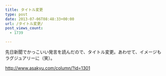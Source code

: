 ```yaml
---
title: タイトル変更
type: post
date: 2013-07-06T08:48:33+00:00
url: /タイトル変更/
post_views_count:
  - 1739

---
```

先日新聞でかっこいい発言を読んだので、タイトル変更。あわせて、イメージもラグジュアリーに（笑）。

<http://www.asakyu.com/column/?id=1301>